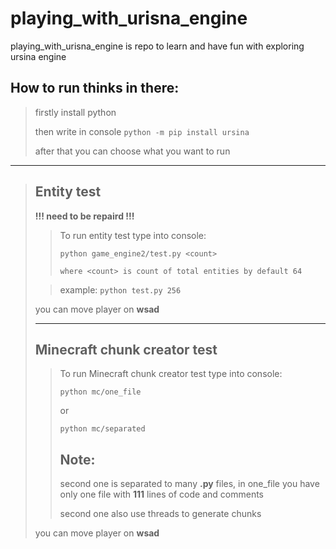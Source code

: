 # playing_with_urisna_engine
playing_with_urisna_engine is repo to learn and have fun with exploring ursina engine

## How to run thinks in there:
>firstly install python
>
>then write in console
`python -m pip install ursina`
>
>after that you can choose what you want to run

------
>## Entity test 
> **!!! need to be repaird !!!**
>>To run entity test type into console:
>>```
>>python game_engine2/test.py <count>
>>```
>>`where <count> is count of total entities by default 64`
>
>>example: `python test.py 256`
>
>you can move player on **wsad**
>
>------
>## Minecraft chunk creator test
>>To run Minecraft chunk creator test type into console:
>>```
>>python mc/one_file
>>```
>>or
>>```
>>python mc/separated
>>```
>>## Note:
>>
>>second one is separated to many **.py** files, in one_file you have only one file with **111** lines of code and comments
>>
>>second one also use threads to generate chunks
>
>you can move player on **wsad**
